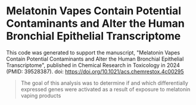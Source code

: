# Melatonin Vapes Contain Potential Contaminants and Alter the Human Bronchial Epithelial Transcriptome

This code was generated to support the manuscript, "Melatonin Vapes Contain Potential Contaminants and Alter the Human Bronchial Epithelial Transcriptome", published in Chemical Research in Toxicology in 2024 (PMID: 39528387). doi: https://doi.org/10.1021/acs.chemrestox.4c00295

> The goal of this analysis was to determine if and which differentially expressed genes were activated as a result of exposure to melatonin vaping products

